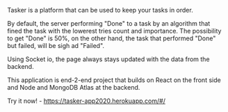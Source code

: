 Tasker is a platform that can be used to keep your tasks in order.

By default, the server performing "Done" to a task by an algorithm that fined the task with the lowerest tries count and importance. 
The possibility to get "Done" is 50%, on the other hand, the task that performed "Done" but failed, will be sigh ad "Failed".

Using Socket io, the page always stays updated with the data from the backend.

This application is end-2-end project that builds on React on the front side and Node and MongoDB Atlas at the backend.

Try it now! - https://tasker-app2020.herokuapp.com/#/
